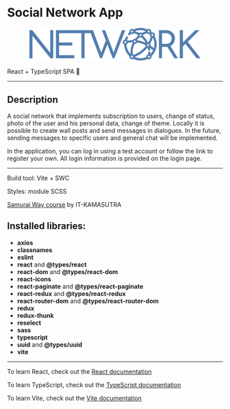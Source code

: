 # Social Network App

<p align="center">
  <img src="src/assets/images/logo.svg" style="width: 400px" alt="logo" />
</p>

React + TypeScript SPA 🚀

<hr>

## Description

A social network that implements subscription to users, change of status, photo of the user and his personal data, change of theme. 
Locally it is possible to create wall posts and send messages in dialogues. In the future, sending messages to specific users and general chat will be implemented.


In the application, you can log in using a test account or follow the link to register your own. All login information is provided on the login page.

<hr>

Build tool: Vite + SWC

Styles: module SCSS

[Samurai Way course](https://www.youtube.com/playlist?list=PLcvhF2Wqh7DNVy1OCUpG3i5lyxyBWhGZ8)
 by IT-KAMASUTRA
## Installed libraries:

- **axios** 
- **classnames**
- **eslint**
- **react** and **@types/react**
- **react-dom** and **@types/react-dom**
- **react-icons**
- **react-paginate** and **@types/react-paginate**
- **react-redux** and **@types/react-redux**
- **react-router-dom** and **@types/react-router-dom**
- **redux**
- **redux-thunk**
- **reselect**
- **sass**
- **typescript**
- **uuid** and **@types/uuid**
- **vite**

<hr>

To learn React, check out the [React documentation](https://react.dev/blog/2023/03/16/introducing-react-dev)

To learn TypeScript, check out the [TypeScript documentation](https://www.typescriptlang.org/)

To learn Vite, check out the [Vite documentation](https://vitejs.dev/)

